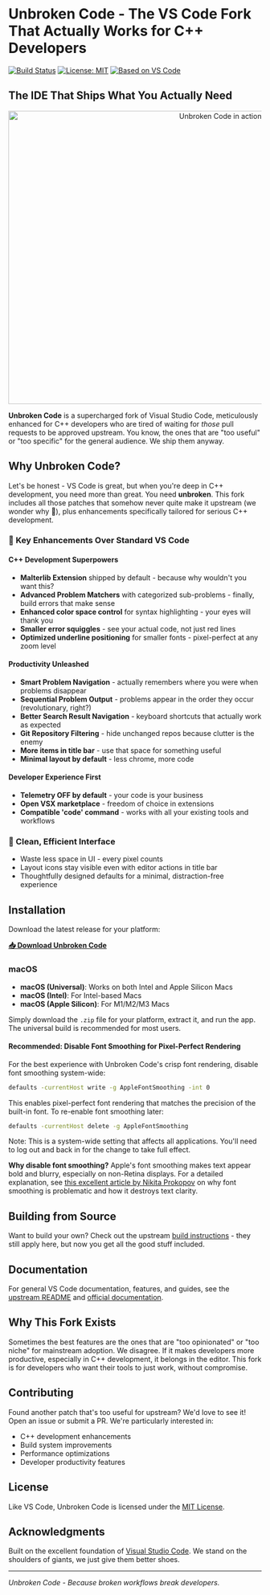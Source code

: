 # Unbroken Code - The VS Code Fork That Actually Works for C++ Developers

[![Build Status](https://img.shields.io/badge/build-passing-brightgreen)](https://github.com/Unbroken/UnbrokenCode)
[![License: MIT](https://img.shields.io/badge/License-MIT-yellow.svg)](LICENSE.txt)
[![Based on VS Code](https://img.shields.io/badge/Based%20on-VS%20Code-blue)](https://github.com/microsoft/vscode)

## The IDE That Ships What You Actually Need

<p align="center">
  <img width="828" height="584" alt="Unbroken Code in action" src="https://github.com/user-attachments/assets/7598487a-04d4-4c97-9cf6-e9195ca337fa">
</p>

**Unbroken Code** is a supercharged fork of Visual Studio Code, meticulously enhanced for C++ developers who are tired of waiting for *those* pull requests to be approved upstream. You know, the ones that are "too useful" or "too specific" for the general audience. We ship them anyway.

## Why Unbroken Code?

Let's be honest - VS Code is great, but when you're deep in C++ development, you need more than great. You need **unbroken**. This fork includes all those patches that somehow never quite make it upstream (we wonder why 🤔), plus enhancements specifically tailored for serious C++ development.

### 🚀 Key Enhancements Over Standard VS Code

#### **C++ Development Superpowers**
- **Malterlib Extension** shipped by default - because why wouldn't you want this?
- **Advanced Problem Matchers** with categorized sub-problems - finally, build errors that make sense
- **Enhanced color space control** for syntax highlighting - your eyes will thank you
- **Smaller error squiggles** - see your actual code, not just red lines
- **Optimized underline positioning** for smaller fonts - pixel-perfect at any zoom level

#### **Productivity Unleashed**
- **Smart Problem Navigation** - actually remembers where you were when problems disappear
- **Sequential Problem Output** - problems appear in the order they occur (revolutionary, right?)
- **Better Search Result Navigation** - keyboard shortcuts that actually work as expected
- **Git Repository Filtering** - hide unchanged repos because clutter is the enemy
- **More items in title bar** - use that space for something useful
- **Minimal layout by default** - less chrome, more code

#### **Developer Experience First**
- **Telemetry OFF by default** - your code is your business
- **Open VSX marketplace** - freedom of choice in extensions
- **Compatible 'code' command** - works with all your existing tools and workflows

### 🎨 Clean, Efficient Interface
- Waste less space in UI - every pixel counts
- Layout icons stay visible even with editor actions in title bar
- Thoughtfully designed defaults for a minimal, distraction-free experience

## Installation

Download the latest release for your platform:

**[📥 Download Unbroken Code](https://github.com/Unbroken/UnbrokenCode/releases/latest)**

### macOS
- **macOS (Universal)**: Works on both Intel and Apple Silicon Macs
- **macOS (Intel)**: For Intel-based Macs
- **macOS (Apple Silicon)**: For M1/M2/M3 Macs

Simply download the `.zip` file for your platform, extract it, and run the app. The universal build is recommended for most users.

#### Recommended: Disable Font Smoothing for Pixel-Perfect Rendering
For the best experience with Unbroken Code's crisp font rendering, disable font smoothing system-wide:

```bash
defaults -currentHost write -g AppleFontSmoothing -int 0
```

This enables pixel-perfect font rendering that matches the precision of the built-in font. To re-enable font smoothing later:

```bash
defaults -currentHost delete -g AppleFontSmoothing
```

Note: This is a system-wide setting that affects all applications. You'll need to log out and back in for the change to take full effect.

**Why disable font smoothing?** Apple's font smoothing makes text appear bold and blurry, especially on non-Retina displays. For a detailed explanation, see [this excellent article by Nikita Prokopov](https://tonsky.me/blog/monitors/#turn-off-font-smoothing) on why font smoothing is problematic and how it destroys text clarity.

## Building from Source

Want to build your own? Check out the upstream [build instructions](https://github.com/microsoft/vscode/wiki/How-to-Contribute) - they still apply here, but now you get all the good stuff included.

## Documentation

For general VS Code documentation, features, and guides, see the [upstream README](https://github.com/microsoft/vscode/blob/main/README.md) and [official documentation](https://code.visualstudio.com/docs).

## Why This Fork Exists

Sometimes the best features are the ones that are "too opinionated" or "too niche" for mainstream adoption. We disagree. If it makes developers more productive, especially in C++ development, it belongs in the editor. This fork is for developers who want their tools to just work, without compromise.

## Contributing

Found another patch that's too useful for upstream? We'd love to see it! Open an issue or submit a PR. We're particularly interested in:
- C++ development enhancements
- Build system improvements
- Performance optimizations
- Developer productivity features

## License

Like VS Code, Unbroken Code is licensed under the [MIT License](LICENSE.txt).

## Acknowledgments

Built on the excellent foundation of [Visual Studio Code](https://github.com/microsoft/vscode). We stand on the shoulders of giants, we just give them better shoes.

---

*Unbroken Code - Because broken workflows break developers.*

